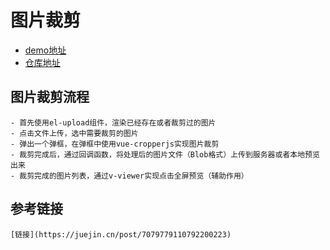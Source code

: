 # 图片裁剪
  - [demo地址](https://zhuye1993.github.io/img-cropper/dist/index.html)
  - [仓库地址](https://github.com/zhuye1993/img-cropper)
  ## 图片裁剪流程
    - 首先使用el-upload组件，渲染已经存在或者裁剪过的图片
    - 点击文件上传，选中需要裁剪的图片
    - 弹出一个弹框，在弹框中使用vue-cropperjs实现图片裁剪
    - 裁剪完成后，通过回调函数，将处理后的图片文件（Blob格式）上传到服务器或者本地预览出来
    - 裁剪完成的图片列表，通过v-viewer实现点击全屏预览（辅助作用）
  ## 参考链接
    [链接](https://juejin.cn/post/7079779110792200223)
